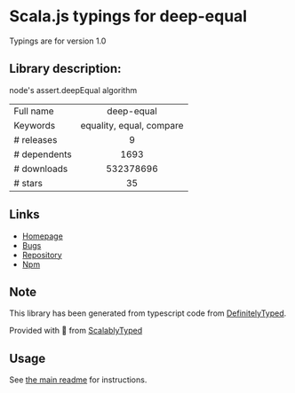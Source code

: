 
# Scala.js typings for deep-equal

Typings are for version 1.0

## Library description:
node's assert.deepEqual algorithm

|                    |                 |
| ------------------ | :-------------: |
| Full name          | deep-equal |
| Keywords           | equality, equal, compare |
| # releases         | 9 |
| # dependents       | 1693 |
| # downloads        | 532378696 |
| # stars            | 35 |

## Links
- [Homepage](https://github.com/inspect-js/node-deep-equal#readme)
- [Bugs](https://github.com/inspect-js/node-deep-equal/issues)
- [Repository](https://github.com/inspect-js/node-deep-equal)
- [Npm](https://www.npmjs.com/package/deep-equal)
    


## Note
This library has been generated from typescript code from [DefinitelyTyped](https://definitelytyped.org).

Provided with :purple_heart: from [ScalablyTyped](https://github.com/oyvindberg/ScalablyTyped)

## Usage
See [the main readme](../../readme.md) for instructions.


